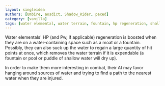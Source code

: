 ```yaml
---
layout: singleidea
authors: [Umbire, aosdict, Shadow_Rider, paxed]
category: [vanilla]
tags: [water elemental, water terrain, fountain, hp regeneration, shallow water, monster ai]
---
```

Water elementals' HP (and Pw, if applicable) regeneration is boosted when they
are on a water-containing space such as a moat or a fountain. Possibly, they can
also suck up the water to regain a large quantity of hit points at once, which
removes the water terrain if it is expendable (a fountain or pool or puddle of
shallow water will dry up).

In order to make them more interesting in combat, their AI may favor hanging
around sources of water and trying to find a path to the nearest water when they
are injured.
